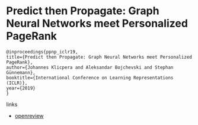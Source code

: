 # Predict then Propagate: Graph Neural Networks meet Personalized PageRank

```
@inproceedings{ppnp_iclr19,
title={Predict then Propagate: Graph Neural Networks meet Personalized PageRank},
author={Johannes Klicpera and Aleksandar Bojchevski and Stephan Günnemann},
booktitle={International Conference on Learning Representations (ICLR)},
year={2019}
}
```

links
- [openreview](https://openreview.net/forum?id=H1gL-2A9Ym)
